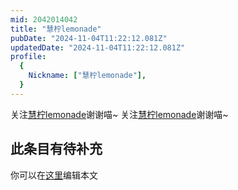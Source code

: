 ```yaml
---
mid: 2042014042
title: "慧柠lemonade"
pubDate: "2024-11-04T11:22:12.081Z"
updatedDate: "2024-11-04T11:22:12.081Z"
profile:
  {
    Nickname: ["慧柠lemonade"],
  }
---
```


关注[慧柠lemonade](https://space.bilibili.com/2042014042)谢谢喵~ 关注[慧柠lemonade](https://space.bilibili.com/2042014042)谢谢喵~

## 此条目有待补充
你可以在[这里](https://github.com/Yuhanawa/VTuber.ICU/edit/master/src/content/v/慧柠lemonade/index.md)编辑本文
